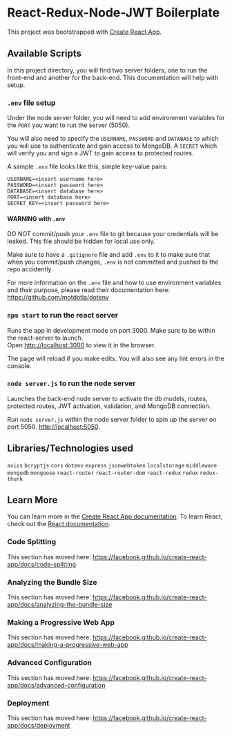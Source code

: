 # React-Redux-Node-JWT Boilerplate
This project was bootstrapped with [Create React App](https://github.com/facebook/create-react-app).

## Available Scripts

In this project directory, you will find two server folders, one to run the front-end and another for the back-end. This documentation will help with setup.

### `.env` file setup

Under the node server folder, you will need to add environment variables for the `PORT` you want to run the server (5050). <br/>

You will also need to specify the `USERNAME`, `PASSWORD` and `DATABASE` to which you will use to authenticate and gain access to MongoDB. A `SECRET` which will verify you and sign a JWT to gain access to protected routes.

A sample `.env` file looks like this, simple key-value pairs:
```dosini
USERNAME=<insert username here>
PASSWORD=<insert password here>
DATABASE=<insert database here>
PORT=<insert database here>
SECRET_KEY=<insert password here>
```

#### WARNING with `.env`
DO NOT commit/push your `.env` file to git because your credentials will be leaked. This file should be hidden for local use only. <br />

Make sure to have a `.gitignore` file and add `.env` to it to make sure that when you commit/push changes, `.env` is not committed and pushed to the repo accidently.  <br /> 

For more information on the `.env` file and how to use environment variables and their purpose, please read their documentation here: https://github.com/motdotla/dotenv

### `npm start` to run the react server

Runs the app in development mode on port 3000. Make sure to be within the react-server to launch. <br />
Open [http://localhost:3000](http://localhost:3000) to view it in the browser.

The page will reload if you make edits. You will also see any lint errors in the console.

### `node server.js` to run the node server

Launches the back-end node server to activate the db models, routes, protected routes, JWT activation, validation, and MongoDB connection.<br />

Run `node server.js` within the node server folder to spin up the server on port 5050. [http://localhost:5050](http://localhost:5050).

## Libraries/Technologies used
`axios`
`bcryptjs`
`cors`
`dotenv`
`express`
`jsonwebtoken`
`localstorage`
`middleware`
`mongodb`
`mongoose`
`react-router`
`react-router-dom`
`react-redux`
`redux`
`redux-thunk`

## Learn More

You can learn more in the [Create React App documentation](https://facebook.github.io/create-react-app/docs/getting-started).
To learn React, check out the [React documentation](https://reactjs.org/).

### Code Splitting

This section has moved here: https://facebook.github.io/create-react-app/docs/code-splitting

### Analyzing the Bundle Size

This section has moved here: https://facebook.github.io/create-react-app/docs/analyzing-the-bundle-size

### Making a Progressive Web App

This section has moved here: https://facebook.github.io/create-react-app/docs/making-a-progressive-web-app

### Advanced Configuration

This section has moved here: https://facebook.github.io/create-react-app/docs/advanced-configuration

### Deployment
This section has moved here: https://facebook.github.io/create-react-app/docs/deployment